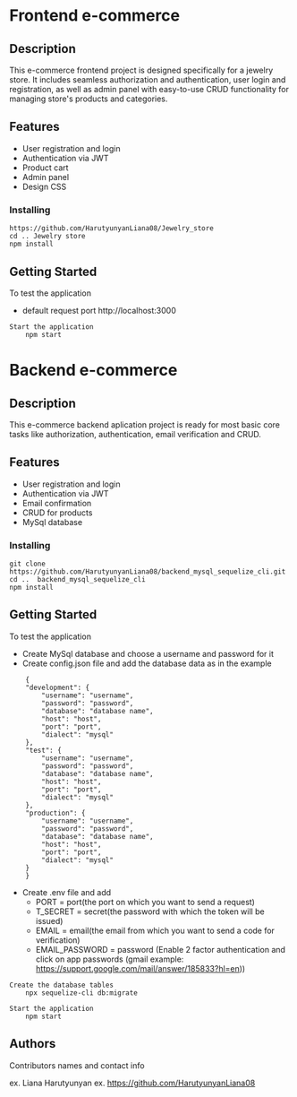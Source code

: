# Frontend e-commerce

## Description

This e-commerce frontend project is designed specifically for a jewelry store. It includes seamless authorization and authentication, user login and registration, as well as  admin panel with easy-to-use CRUD functionality for managing store's products and categories.


## Features

* User registration and login
* Authentication via JWT
* Product cart
* Admin panel
* Design CSS


### Installing

```
https://github.com/HarutyunyanLiana08/Jewelry_store
cd .. Jewelry store
npm install
```

## Getting Started

To test the application

* default request port http://localhost:3000

```
Start the application
    npm start
```
# Backend e-commerce

## Description

This e-commerce backend aplication project is ready for most basic core tasks like authorization, authentication, email verification and CRUD.

## Features

* User registration and login
* Authentication via JWT
* Email confirmation
* CRUD for products
* MySql database


### Installing

```
git clone https://github.com/HarutyunyanLiana08/backend_mysql_sequelize_cli.git
cd ..  backend_mysql_sequelize_cli
npm install
```

## Getting Started

To test the application

* Create MySql database and choose a username and password for it
* Create config.json file and add the database data as in the example
```
    {
    "development": {
        "username": "username",
        "password": "password",
        "database": "database name",
        "host": "host",
        "port": "port",
        "dialect": "mysql"
    },
    "test": {
        "username": "username",
        "password": "password",
        "database": "database name",
        "host": "host",
        "port": "port",
        "dialect": "mysql"
    },
    "production": {
        "username": "username",
        "password": "password",
        "database": "database name",
        "host": "host",
        "port": "port",
        "dialect": "mysql"
    }
    }
```

* Create .env file and add 
    * PORT = port(the port on which you want to send a request)
    * T_SECRET = secret(the password with which the token will be issued)
    * EMAIL = email(the email from which you want to send a code for verification)
    * EMAIL_PASSWORD = password (Enable 2 factor authentication and click on app passwords (gmail example: https://support.google.com/mail/answer/185833?hl=en))

```
Create the database tables
    npx sequelize-cli db:migrate

Start the application
    npm start
```

## Authors

Contributors names and contact info

ex. Liana Harutyunyan
ex. https://github.com/HarutyunyanLiana08